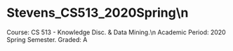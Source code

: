 # Stevens_CS513_2020Spring\n
Course: CS 513 - Knowledge Disc. & Data Mining.\n
Academic Period: 2020 Spring Semester.
Graded: A
